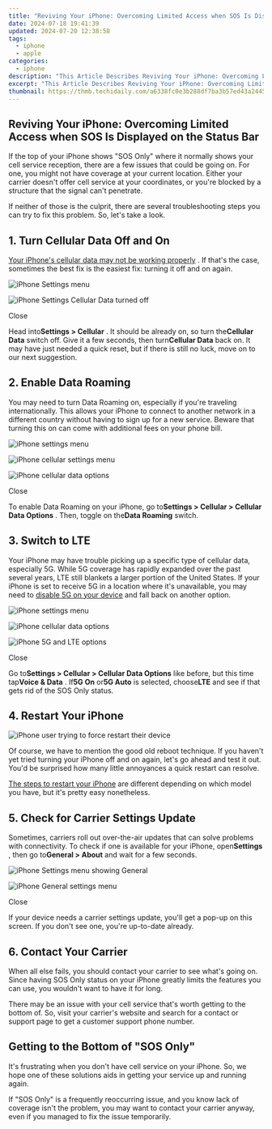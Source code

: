 ```yaml
---
title: "Reviving Your iPhone: Overcoming Limited Access when SOS Is Displayed on the Status Bar"
date: 2024-07-18 19:41:39
updated: 2024-07-20 12:38:58
tags:
  - iphone
  - apple
categories:
  - iphone
description: "This Article Describes Reviving Your iPhone: Overcoming Limited Access when SOS Is Displayed on the Status Bar"
excerpt: "This Article Describes Reviving Your iPhone: Overcoming Limited Access when SOS Is Displayed on the Status Bar"
thumbnail: https://thmb.techidaily.com/a6338fc0e3b288df7ba3b57ed43a2445bbfc6da67eb325f40bd9aa4e2098999e.jpg
---
```


## Reviving Your iPhone: Overcoming Limited Access when SOS Is Displayed on the Status Bar

 If the top of your iPhone shows "SOS Only" where it normally shows your cell service reception, there are a few issues that could be going on. For one, you might not have coverage at your current location. Either your carrier doesn't offer cell service at your coordinates, or you're blocked by a structure that the signal can't penetrate.

 If neither of those is the culprit, there are several troubleshooting steps you can try to fix this problem. So, let's take a look.

## 1\. Turn Cellular Data Off and On

[Your iPhone's cellular data may not be working properly](https://www.makeuseof.com/iphone-cellular-data-not-working-fixes/) . If that's the case, sometimes the best fix is the easiest fix: turning it off and on again.

![iPhone Settings menu](https://static1.makeuseofimages.com/wordpress/wp-content/uploads/2023/07/iphone-settings-cellular-screenshot.jpg)

![iPhone Settings Cellular Data turned off](https://static1.makeuseofimages.com/wordpress/wp-content/uploads/2023/07/iphone-cellular-settings-turn-data-off.jpg)

Close

 Head into**Settings > Cellular** . It should be already on, so turn the**Cellular Data** switch off. Give it a few seconds, then turn**Cellular Data** back on. It may have just needed a quick reset, but if there is still no luck, move on to our next suggestion.

## 2\. Enable Data Roaming

 You may need to turn Data Roaming on, especially if you're traveling internationally. This allows your iPhone to connect to another network in a different country without having to sign up for a new service. Beware that turning this on can come with additional fees on your phone bill.

![iPhone settings menu](https://static1.makeuseofimages.com/wordpress/wp-content/uploads/2023/07/iphone-cellular-settings.jpg)

![iPhone cellular settings menu](https://static1.makeuseofimages.com/wordpress/wp-content/uploads/2023/07/iphone-settings-cellular-data-options.jpg)

![iPhone cellular data options](https://static1.makeuseofimages.com/wordpress/wp-content/uploads/2023/07/iphone-settings-data-roaming.jpg)

Close

 To enable Data Roaming on your iPhone, go to**Settings > Cellular > Cellular Data Options** . Then, toggle on the**Data Roaming** switch.

## 3\. Switch to LTE

 Your iPhone may have trouble picking up a specific type of cellular data, especially 5G. While 5G coverage has rapidly expanded over the past several years, LTE still blankets a larger portion of the United States. If your iPhone is set to receive 5G in a location where it's unavailable, you may need to [disable 5G on your device](https://www.makeuseof.com/how-to-disable-5g-on-any-device/) and fall back on another option.

![iPhone settings menu](https://static1.makeuseofimages.com/wordpress/wp-content/uploads/2023/07/iphone-cellular-settings.jpg)

![iPhone cellular data options](https://static1.makeuseofimages.com/wordpress/wp-content/uploads/2023/07/iphone-cellular-data-options-voice-data-settings.jpg)

![iPhone 5G and LTE options](https://static1.makeuseofimages.com/wordpress/wp-content/uploads/2023/07/iphone-voice-data-5g-settings.jpg)

Close

 Go to**Settings > Cellular > Cellular Data Options** like before, but this time tap**Voice & Data** . If**5G On** or**5G Auto** is selected, choose**LTE** and see if that gets rid of the SOS Only status.

## 4\. Restart Your iPhone

![iPhone user trying to force restart their device](https://static1.makeuseofimages.com/wordpress/wp-content/uploads/2023/07/iphone-user-trying-to-force-restart-their-device.jpg)

 Of course, we have to mention the good old reboot technique. If you haven't yet tried turning your iPhone off and on again, let's go ahead and test it out. You'd be surprised how many little annoyances a quick restart can resolve.

[The steps to restart your iPhone](https://www.makeuseof.com/how-to-restart-any-iphone-even-if-the-buttons-are-broken/) are different depending on which model you have, but it's pretty easy nonetheless.

## 5\. Check for Carrier Settings Update

 Sometimes, carriers roll out over-the-air updates that can solve problems with connectivity. To check if one is available for your iPhone, open**Settings** , then go to**General > About** and wait for a few seconds.

![iPhone Settings menu showing General](https://static1.makeuseofimages.com/wordpress/wp-content/uploads/2023/07/iphone-settings-general.jpg)

![iPhone General settings menu](https://static1.makeuseofimages.com/wordpress/wp-content/uploads/2023/07/iphone-settings-general-about.jpg)

Close

 If your device needs a carrier settings update, you'll get a pop-up on this screen. If you don't see one, you're up-to-date already.

## 6\. Contact Your Carrier

 When all else fails, you should contact your carrier to see what's going on. Since having SOS Only status on your iPhone greatly limits the features you can use, you wouldn't want to have it for long.

 There may be an issue with your cell service that's worth getting to the bottom of. So, visit your carrier's website and search for a contact or support page to get a customer support phone number.

## Getting to the Bottom of "SOS Only"

 It's frustrating when you don't have cell service on your iPhone. So, we hope one of these solutions aids in getting your service up and running again.

 If "SOS Only" is a frequently reoccurring issue, and you know lack of coverage isn't the problem, you may want to contact your carrier anyway, even if you managed to fix the issue temporarily.

<ins class="adsbygoogle"
     style="display:block"
     data-ad-format="autorelaxed"
     data-ad-client="ca-pub-7571918770474297"
     data-ad-slot="1223367746"></ins>



<ins class="adsbygoogle"
     style="display:block"
     data-ad-client="ca-pub-7571918770474297"
     data-ad-slot="8358498916"
     data-ad-format="auto"
     data-full-width-responsive="true"></ins>

